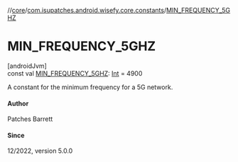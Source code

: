 //[core](../../index.md)/[com.isupatches.android.wisefy.core.constants](index.md)/[MIN_FREQUENCY_5GHZ](-m-i-n_-f-r-e-q-u-e-n-c-y_5-g-h-z.md)

# MIN_FREQUENCY_5GHZ

[androidJvm]\
const val [MIN_FREQUENCY_5GHZ](-m-i-n_-f-r-e-q-u-e-n-c-y_5-g-h-z.md): [Int](https://kotlinlang.org/api/latest/jvm/stdlib/kotlin/-int/index.html) = 4900

A constant for the minimum frequency for a 5G network.

#### Author

Patches Barrett

#### Since

12/2022, version 5.0.0
